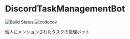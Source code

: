 # DiscordTaskManagementBot
[![Build Status](https://travis-ci.com/ScriptArts/DiscordTaskManagementBot.svg?branch=master)](https://travis-ci.com/ScriptArts/DiscordTaskManagementBot)
[![codecov](https://codecov.io/gh/ScriptArts/DiscordTaskManagementBot/branch/master/graph/badge.svg)](https://codecov.io/gh/ScriptArts/DiscordTaskManagementBot)


個人にメンションされたタスクの管理ボット
